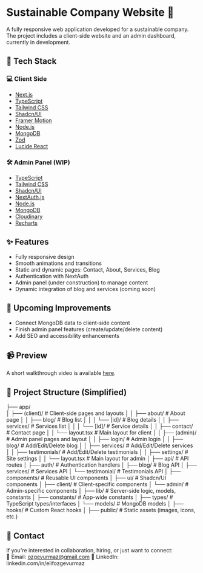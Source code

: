 # Sustainable Company Website 🌱

A fully responsive web application developed for a sustainable company.  
The project includes a client-side website and an admin dashboard, currently in development.

## 🚀 Tech Stack

### 💻 Client Side
- [Next.js](https://nextjs.org/)
- [TypeScript](https://www.typescriptlang.org/)
- [Tailwind CSS](https://tailwindcss.com/)
- [Shadcn/UI](https://ui.shadcn.com/)
- [Framer Motion](https://www.framer.com/motion/)
- [Node.js](https://nodejs.org/)
- [MongoDB](https://www.mongodb.com/)
- [Zod](https://zod.dev/)
- [Lucide React](https://lucide.dev/)

### 🛠️ Admin Panel (WIP)
- [TypeScript](https://www.typescriptlang.org/)
- [Tailwind CSS](https://tailwindcss.com/)
- [Shadcn/UI](https://ui.shadcn.com/)
- [NextAuth.js](https://next-auth.js.org/)
- [Node.js](https://nodejs.org/)
- [MongoDB](https://www.mongodb.com/)
- [Cloudinary](https://cloudinary.com/)
- [Recharts](https://recharts.org/)

## ✨ Features

- Fully responsive design
- Smooth animations and transitions
- Static and dynamic pages: Contact, About, Services, Blog
- Authentication with NextAuth
- Admin panel (under construction) to manage content
- Dynamic integration of blog and services (coming soon)

## 🔧 Upcoming Improvements

- Connect MongoDB data to client-side content
- Finish admin panel features (create/update/delete content)
- Add SEO and accessibility enhancements

## 📹 Preview

A short walkthrough video is available [here]().

## 📁 Project Structure (Simplified)
├── app/  
│   ├── (client)/                # Client-side pages and layouts
│   │   ├── about/               # About page
│   │   ├── blog/                # Blog list
│   │   │   └── [id]/            # Blog details
│   │   ├── services/            # Services list
│   │   │   └── [id]/            # Service details
│   │   ├── contact/             # Contact page
│   │   └── layout.tsx           # Main layout for client
│
│   ├── (admin)/                 # Admin panel pages and layout
│   │   ├── login/               # Admin login
│   │   ├── blog/                # Add/Edit/Delete blog
│   │   ├── services/            # Add/Edit/Delete services
│   │   ├── testimonials/        # Add/Edit/Delete testimonials
│   │   ├── settings/            # Site settings
│   │   └── layout.tsx           # Main layout for admin
│
├── api/                         # API routes
│   ├── auth/                    # Authentication handlers
│   ├── blog/                    # Blog API
│   ├── services/                # Services API
│   └── testimonial/             # Testimonials API
│
├── components/                  # Reusable UI components
│   ├── ui/                      # Shadcn/UI components
│   ├── client/                  # Client-specific components
│   └── admin/                   # Admin-specific components
│
├── lib/                         # Server-side logic, models, constants
│   ├── constants/               # App-wide constants
│   ├── types/                   # TypeScript types/interfaces
│   └── models/                  # MongoDB models
│
├── hooks/                       # Custom React hooks
│
├── public/                      # Static assets (images, icons, etc.)


## 🤝 Contact

If you're interested in collaboration, hiring, or just want to connect:  
📩 Email: ozgevurmaz@gmail.com
🔗 LinkedIn: linkedin.com/in/elifozgevurmaz

